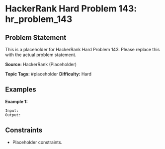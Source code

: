# HackerRank Hard Problem 143: hr_problem_143

## Problem Statement

This is a placeholder for HackerRank Hard Problem 143.
Please replace this with the actual problem statement.

**Source:** HackerRank (Placeholder)

**Topic Tags:** #placeholder
**Difficulty:** Hard

## Examples

**Example 1:**

```
Input:
Output:
```

## Constraints

- Placeholder constraints.
